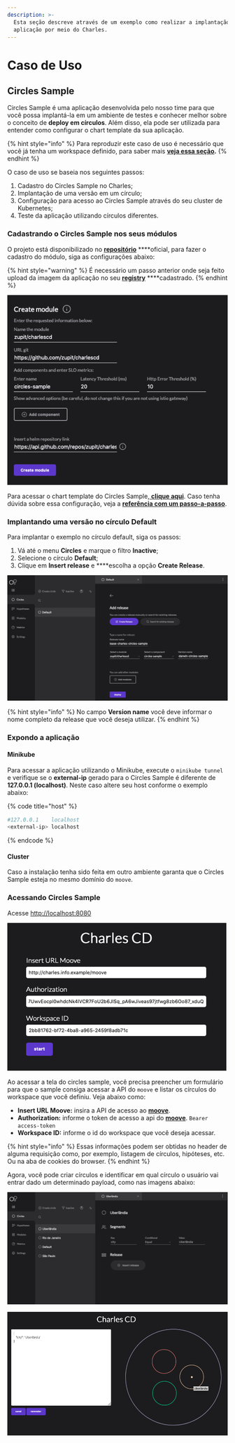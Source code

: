 ```yaml
---
description: >-
  Esta seção descreve através de um exemplo como realizar a implantação de uma
  aplicação por meio do Charles.
---
```


# Caso de Uso

## Circles Sample

Circles Sample é uma aplicação desenvolvida pelo nosso time para que você possa implantá-la em um ambiente de testes e conhecer melhor sobre o conceito de **deploy em círculos**. Além disso, ela pode ser utilizada para entender como configurar o chart template da sua aplicação.

{% hint style="info" %}
 Para reproduzir este caso de uso é necessário que você já tenha um workspace definido, para saber mais [**veja essa seção**](../primeiros-passos/definindo-workspace/)**.**
{% endhint %}

O caso de uso se baseia nos seguintes passos:

1. Cadastro do Circles Sample no Charles;
2. Implantação de uma versão em um círculo;
3. Configuração para acesso ao Circles Sample através do seu cluster de Kubernetes;
4. Teste da aplicação utilizando círculos diferentes.

### Cadastrando o Circles Sample nos seus módulos

O projeto está disponibilizado no [**repositório**](http://github.com/zupit/charlescd) ****oficial, para fazer o cadastro do módulo, siga as configurações abaixo:

{% hint style="warning" %}
É necessário um passo anterior onde seja feito upload da imagem da aplicação no seu [**registry**](../primeiros-passos/definindo-workspace/docker-registry.md) ****cadastrado.
{% endhint %}

![](../.gitbook/assets/screen-shot-2020-08-12-at-17.34.57.png)

Para acessar o chart template do Circles Sample,[ **clique aqui**](https://api.github.com/repos/zupit/charlescd/contents/samples/circles). Caso tenha dúvida sobre essa configuração, veja a [**referência com um passo-a-passo**](../primeiros-passos/criando-seu-primeiro-modulo/configurando-o-chart-template.md).

### Implantando uma versão no círculo Default

Para implantar o exemplo no círculo default, siga os passos: 

1. Vá até o menu **Circles** e marque o filtro **Inactive**;
2. Selecione o círculo **Default**;
3. Clique em **Insert release** e ****escolha a opção **Create Release**.

![](../.gitbook/assets/screen-shot-2020-08-12-at-18.11.44.png)

{% hint style="info" %}
No campo **Version name** você deve informar o nome completo da release que você deseja utilizar.
{% endhint %}

### Expondo a aplicação

#### Minikube

Para acessar a aplicação utilizando o Minikube, execute o `minikube tunnel`  e verifique se o **external-ip** gerado para o Circles Sample é diferente de **127.0.0.1 \(localhost\)**. Neste caso altere seu host conforme o exemplo abaixo:

{% code title="host" %}
```bash
#127.0.0.1    localhost
<external-ip> localhost
```
{% endcode %}

#### Cluster

Caso a instalação tenha sido feita em outro ambiente garanta que o Circles Sample esteja no mesmo domínio do `moove`.

### Acessando Circles Sample

Acesse [http://localhost:8080](http://localhost:8080)

![](../.gitbook/assets/screen-shot-2020-08-12-at-21.48.08.png)

Ao acessar a tela do circles sample, você precisa preencher um formulário para que o sample consiga acessar a API do `moove` e listar os círculos do workspace que você definiu. Veja abaixo como: 

* **Insert URL Moove:** insira a API de acesso ao [**moove**](../#arquitetura-do-sistema).
* **Authorization:** informe o token de acesso a api do [**moove**](../#arquitetura-do-sistema). `Bearer access-token`
* **Workspace ID:** informe o id do workspace que você deseja acessar.

{% hint style="info" %}
Essas informações podem ser obtidas no header de alguma requisição como, por exemplo, listagem de círculos, hipóteses, etc. Ou na aba de cookies do browser.
{% endhint %}

Agora, você pode criar círculos e identificar em qual círculo o usuário vai entrar  dado um determinado payload, como nas imagens abaixo: 

![](../.gitbook/assets/screen-shot-2020-08-12-at-22.18.35.png)

![](../.gitbook/assets/screen-shot-2020-08-12-at-22.20.44.png)


